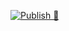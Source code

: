 [![Publish 🚀](https://github.com/fabianoteixeira/FIAP.PhaseOne/actions/workflows/azure-container-webapp.yml/badge.svg)](https://github.com/fabianoteixeira/FIAP.PhaseOne/actions/workflows/azure-container-webapp.yml)